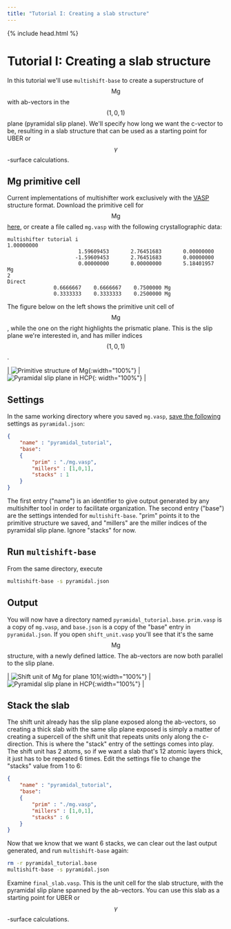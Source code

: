 ```yaml
---
title: "Tutorial I: Creating a slab structure"
---
```

{% include head.html %}

# Tutorial I: Creating a slab structure
In this tutorial we'll use `multishift-base` to create a superstructure of $$\mathrm{Mg}$$ with ab-vectors in the $$(1,0,1)$$ plane (pyramidal slip plane).
We'll specify how long we want the c-vector to be, resulting in a slab structure that can be used as a starting point for UBER or $$\gamma$$-surface calculations.

## Mg primitive cell
Current implementations of multishifter work exclusively with the [VASP](https://cms.mpi.univie.ac.at/vasp/guide/node59.html) structure format.
Download the primitive cell for $$\mathrm{Mg}$$ [here](./mg.vasp), or create a file called `mg.vasp` with the following crystallographic data:

    multishifter tutorial i
    1.00000000
                           1.59609453       2.76451683       0.00000000
                          -1.59609453       2.76451683       0.00000000
                           0.00000000       0.00000000       5.18401957
    Mg
    2
    Direct
                   0.6666667    0.6666667    0.7500000 Mg
                   0.3333333    0.3333333    0.2500000 Mg

The figure below on the left shows the primitive unit cell of $$\mathrm{Mg}$$, while the one on the right highlights the prismatic plane.
This is the slip plane we're interested in, and has miller indices $$(1,0,1)$$.

| ![Primitive structure of Mg](./mg.png){:width="100%"} | ![Pyramidal slip plane in HCP](./pyraslip.svg){: width="100%"} |

## Settings
In the same working directory where you saved `mg.vasp`, [save the following](./pyramidal.json) settings as `pyramidal.json`:

```json
{
    "name" : "pyramidal_tutorial",
    "base":
    {
        "prim" : "./mg.vasp",
        "millers" : [1,0,1],
        "stacks" : 1
    }
}
```

The first entry ("name") is an identifier to give output generated by any multishifter tool in order to facilitate organization.
The second entry ("base") are the settings intended for `multishift-base`.
"prim" points it to the primitive structure we saved, and "millers" are the miller indices of the pyramidal slip plane.
Ignore "stacks" for now.

## Run `multishift-base`
From the same directory, execute

```bash
multishift-base -s pyramidal.json
```

## Output
You will now have a directory named `pyramidal_tutorial.base`.
`prim.vasp` is a copy of `mg.vasp`, and `base.json` is a copy of the "base" entry in `pyramidal.json`.
If you open `shift_unit.vasp` you'll see that it's the same $$\mathrm{Mg}$$ structure, with a newly defined lattice.
The ab-vectors are now both parallel to the slip plane.

| ![Shift unit of Mg for plane 101](./shift_unit.png){:width="100%"} | ![Pyramidal slip plane in HCP](./pyraslip_unit.svg){:width="100%"} |

## Stack the slab
The shift unit already has the slip plane exposed along the ab-vectors, so creating a thick slab with the same slip plane exposed is simply a matter of creating a supercell of the shift unit that repeats units only along the c-direction.
This is where the "stack" entry of the settings comes into play.
The shift unit has 2 atoms, so if we want a slab that's 12 atomic layers thick, it just has to be repeated 6 times.
Edit the settings file to change the "stacks" value from 1 to 6:
```json
{
    "name" : "pyramidal_tutorial",
    "base":
    {
        "prim" : "./mg.vasp",
        "millers" : [1,0,1],
        "stacks" : 6
    }
}
```
Now that we know that we want 6 stacks, we can clear out the last output generated, and run `multishift-base` again:
```bash
rm -r pyramidal_tutorial.base
multishift-base -s pyramidal.json
```
Examine `final_slab.vasp`.
This is the unit cell for the slab structure, with the pyramidal slip plane spanned by the ab-vectors.
You can use this slab as a starting point for UBER or $$\gamma$$-surface calculations.
